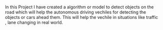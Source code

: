 In this Project I have created a algorithm or model to detect objects on the road which will help the autonomous driving vechiles for detecting the objects or cars ahead them.
This will help the vechile in situations like traffic , lane changing in real world.
